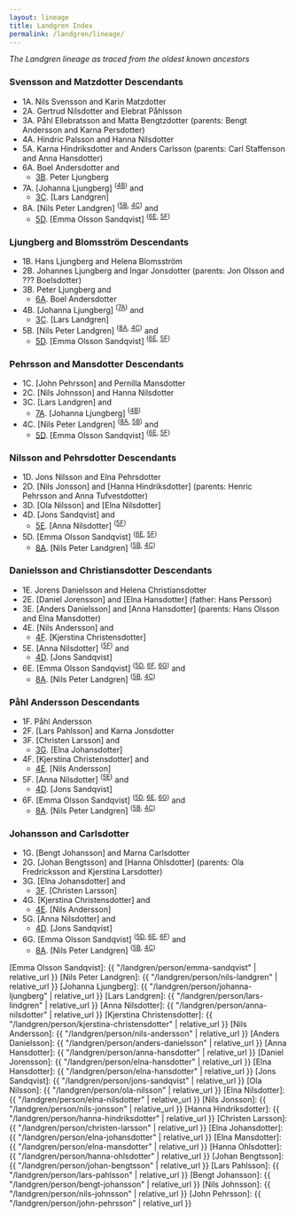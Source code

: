 ```yaml
---
layout: lineage
title: Landgren Index
permalink: /landgren/lineage/
---
```

*The Landgren lineage as traced from the oldest known ancestors*

### Svensson and Matzdotter Descendants
- 1A. Nils Svensson and Karin Matzdotter
- 2A. Gertrud Nilsdotter and Elebrat Påhlsson
- 3A. Påhl Ellebratsson and Matta Bengtzdotter (parents: Bengt Andersson and Karna Persdotter)
- 4A. Hindric Palsson and Hanna Nilsdotter
- 5A. Karna Hindriksdotter and Anders Carlsson (parents: Carl Staffenson and Anna Hansdotter)
- <a class="bare-link" id="6A">6A</a>. Boel Andersdotter and
  - [3B]. Peter Ljungberg
- <a class="bare-link" id="7A">7A</a>. [Johanna Ljungberg] <sup>([4B])</sup> and
  - [3C]. [Lars Landgren]
- <a class="bare-link" id="8A">8A</a>. [Nils Peter Landgren] <sup>([5B], [4C])</sup> and
  - [5D]. [Emma Olsson Sandqvist] <sup>([6E], [5F])</sup>

### Ljungberg and Blomsström Descendants
- 1B. Hans Ljungberg and Helena Blomsström
- 2B. Johannes Ljungberg and Ingar Jonsdotter (parents: Jon Olsson and ??? Boelsdotter)
- <a class="bare-link" id="3B">3B</a>. Peter Ljungberg and
  - [6A]. Boel Andersdotter
- <a class="bare-link" id="4B">4B</a>. [Johanna Ljungberg] <sup>([7A])</sup> and
  - [3C]. [Lars Landgren]
- <a class="bare-link" id="5B">5B</a>. [Nils Peter Landgren] <sup>([8A], [4C])</sup> and
  - [5D]. [Emma Olsson Sandqvist] <sup>([6E], [5F])</sup>

### Pehrsson and Mansdotter Descendants
- 1C. [John Pehrsson] and Pernilla Mansdotter
- 2C. [Nils Johnsson] and Hanna Nilsdotter
- <a class="bare-link" id="3C">3C</a>. [Lars Landgren] and
  - [7A]. [Johanna Ljungberg] <sup>([4B])</sup>
- <a class="bare-link" id="4C">4C</a>. [Nils Peter Landgren] <sup>([8A], [5B])</sup> and
  - [5D]. [Emma Olsson Sandqvist] <sup>([6E], [5F])</sup>

### Nilsson and Pehrsdotter Descendants
- 1D. Jons Nilsson and Elna Pehrsdotter
- 2D. [Nils Jonsson] and [Hanna Hindriksdotter] (parents: Henric Pehrsson and Anna Tufvestdotter)
- 3D. [Ola Nilsson] and [Elna Nilsdotter]
- <a class="bare-link" id="4D">4D</a>. [Jons Sandqvist] and
  - [5E]. [Anna Nilsdotter] <sup>([5F])</sup>
- <a class="bare-link" id="5D">5D</a>. [Emma Olsson Sandqvist] <sup>([6E], [5F])</sup>
  - [8A]. [Nils Peter Landgren] <sup>([5B], [4C])</sup>

### Danielsson and Christiansdotter Descendants
- 1E. Jorens Danielsson and Helena Christiansdotter
- 2E. [Daniel Jorensson] and [Elna Hansdotter] (father: Hans Persson)
- 3E. [Anders Danielsson] and [Anna Hansdotter] (parents: Hans Olsson and Elna Mansdotter)
- <a class="bare-link" id="4E">4E</a>. [Nils Andersson] and
  - [4F]. [Kjerstina Christensdotter]
- <a class="bare-link" id="5E">5E</a>. [Anna Nilsdotter] <sup>([5F])</sup> and
  - [4D]. [Jons Sandqvist]
- <a class="bare-link" id="6E">6E</a>. [Emma Olsson Sandqvist] <sup>([5D], [6F], [6G])</sup> and
  - [8A]. [Nils Peter Landgren] <sup>([5B], [4C])</sup>

### Påhl Andersson Descendants
- 1F. Påhl Andersson
- 2F. [Lars Pahlsson] and Karna Jonsdotter
- <a class="bare-link" id="3F">3F</a>. [Christen Larsson] and
  - [3G]. [Elna Johansdotter]
- <a class="bare-link" id="4F">4F</a>. [Kjerstina Christensdotter] and
  - [4E]. [Nils Andersson]
- <a class="bare-link" id="5F">5F</a>. [Anna Nilsdotter] <sup>([5E])</sup> and
  - [4D]. [Jons Sandqvist]
- <a class="bare-link" id="6F">6F</a>. [Emma Olsson Sandqvist] <sup>([5D], [6E], [6G])</sup> and
  - [8A]. [Nils Peter Landgren] <sup>([5B], [4C])</sup>
  
### Johansson and Carlsdotter
- 1G. [Bengt Johansson] and Marna Carlsdotter
- 2G. [Johan Bengtsson] and [Hanna Ohlsdotter] (parents: Ola Fredricksson and Kjerstina Larsdotter)
- <a class="bare-link" id="3G">3G</a>. [Elna Johansdotter] and
  - [3F]. [Christen Larsson]
- <a class="bare-link" id="4G">4G</a>. [Kjerstina Christensdotter] and
  - [4E]. [Nils Andersson]
- <a class="bare-link" id="5G">5G</a>. [Anna Nilsdotter] and
  - [4D]. [Jons Sandqvist]
- <a class="bare-link" id="6G">6G</a>. [Emma Olsson Sandqvist] <sup>([5D], [6E], [6F])</sup> and
  - [8A]. [Nils Peter Landgren] <sup>([5B], [4C])</sup>

[6A]: #6A
[7A]: #7A
[8A]: #8A
[3B]: #3B
[4B]: #4B
[5B]: #5B
[3C]: #3C
[4C]: #4C
[4D]: #4D
[5D]: #5D
[4E]: #4E
[5E]: #5E
[6E]: #6E
[3F]: #3F
[4F]: #4F
[5F]: #5F
[6F]: #6F
[3G]: #3G
[4G]: #4G
[5G]: #5G
[6G]: #6G


[Emma Olsson Sandqvist]: {{ "/landgren/person/emma-sandqvist" | relative_url }}
[Nils Peter Landgren]: {{ "/landgren/person/nils-landgren" | relative_url }}
[Johanna Ljungberg]: {{ "/landgren/person/johanna-ljungberg" | relative_url }}
[Lars Landgren]: {{ "/landgren/person/lars-lindgren" | relative_url }}
[Anna Nilsdotter]: {{ "/landgren/person/anna-nilsdotter" | relative_url }}
[Kjerstina Christensdotter]: {{ "/landgren/person/kjerstina-christensdotter" | relative_url }}
[Nils Andersson]: {{ "/landgren/person/nils-andersson" | relative_url }}
[Anders Danielsson]: {{ "/landgren/person/anders-danielsson" | relative_url }}
[Anna Hansdotter]: {{ "/landgren/person/anna-hansdotter" | relative_url }}
[Daniel Jorensson]: {{ "/landgren/person/elna-hansdotter" | relative_url }}
[Elna Hansdotter]: {{ "/landgren/person/elna-hansdotter" | relative_url }}
[Jons Sandqvist]: {{ "/landgren/person/jons-sandqvist" | relative_url }}
[Ola Nilsson]: {{ "/landgren/person/ola-nilsson" | relative_url }}
[Elna Nilsdotter]: {{ "/landgren/person/elna-nilsdotter" | relative_url }}
[Nils Jonsson]: {{ "/landgren/person/nils-jonsson" | relative_url }}
[Hanna Hindriksdotter]: {{ "/landgren/person/hanna-hindriksdotter" | relative_url }}
[Christen Larsson]: {{ "/landgren/person/christen-larsson" | relative_url }}
[Elna Johansdotter]: {{ "/landgren/person/elna-johansdotter" | relative_url }}
[Elna Mansdotter]: {{ "/landgren/person/elna-mansdotter" | relative_url }}
[Hanna Ohlsdotter]: {{ "/landgren/person/hanna-ohlsdotter" | relative_url }}
[Johan Bengtsson]: {{ "/landgren/person/johan-bengtsson" | relative_url }}
[Lars Pahlsson]: {{ "/landgren/person/lars-pahlsson" | relative_url }}
[Bengt Johansson]: {{ "/landgren/person/bengt-johansson" | relative_url }}
[Nils Johnsson]: {{ "/landgren/person/nils-johnsson" | relative_url }}
[John Pehrsson]: {{ "/landgren/person/john-pehrsson" | relative_url }}
